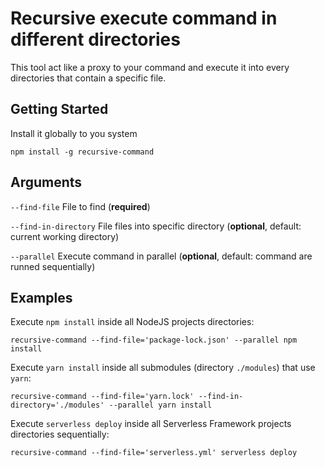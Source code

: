 # Recursive execute command in different directories

This tool act like a proxy to your command and execute it into every directories that contain a specific file.

## Getting Started

Install it globally to you system
```
npm install -g recursive-command
```

## Arguments

`--find-file` File to find (**required**)

`--find-in-directory` File files into specific directory (**optional**, default: current working directory)

`--parallel` Execute command in parallel (**optional**, default: command are runned sequentially)

## Examples

Execute `npm install` inside all NodeJS projects directories:
```
recursive-command --find-file='package-lock.json' --parallel npm install
```

Execute `yarn install` inside all submodules (directory `./modules`) that use `yarn`:
```
recursive-command --find-file='yarn.lock' --find-in-directory='./modules' --parallel yarn install
```

Execute `serverless deploy` inside all Serverless Framework projects directories sequentially:
```
recursive-command --find-file='serverless.yml' serverless deploy
```

